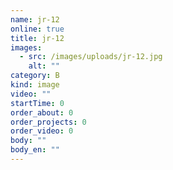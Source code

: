 ```yaml
---
name: jr-12
online: true
title: jr-12
images:
  - src: /images/uploads/jr-12.jpg
    alt: ""
category: B
kind: image
video: ""
startTime: 0
order_about: 0
order_projects: 0
order_video: 0
body: ""
body_en: ""
---
```

